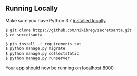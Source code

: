 ## Running Locally

Make sure you have Python 3.7 [installed locally](http://install.python-guide.org).

```sh
$ git clone https://github.com/nikibreg/secretsanta.git
$ cd secretsanta

$ pip install -r requirements.txt
$ python manage.py migrate
$ python manage.py collectstatic
$ python manage.py runserver
```

Your app should now be running on [localhost:8000](http://localhost:8000/)